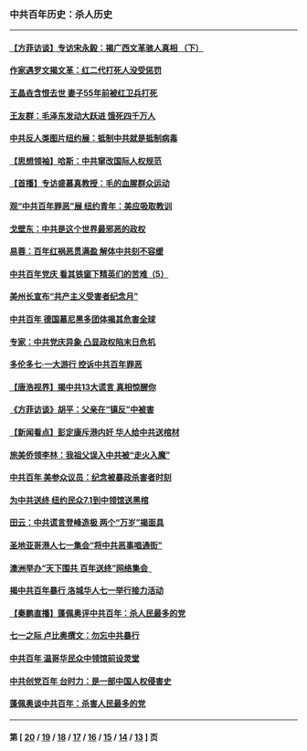 ### 中共百年历史：杀人历史
---
#### [【方菲访谈】专访宋永毅：揭广西文革骇人真相 （下）](../../pages/nf1176106/n13209074.md?09100430) 
#### [作家遇罗文揭文革：红二代打死人没受惩罚](../../pages/nf1176106/n13205254.md?09100430) 
#### [王晶垚含恨去世 妻子55年前被红卫兵打死](../../pages/nf1176106/n13203590.md?09100430) 
#### [王友群：毛泽东发动大跃进 饿死四千万人](../../pages/nf1176106/n13177158.md?09100430) 
#### [中共反人类图片纽约展：抵制中共就是抵制病毒](../../pages/nf1176106/n13115371.md?09100430) 
#### [【思想领袖】哈斯：中共窜改国际人权规范](../../pages/nf1176106/n13053647.md?09100430) 
#### [【首播】专访盛慕真教授：毛的血腥群众运动](../../pages/nf1176106/n13091782.md?09100430) 
#### [观“中共百年罪恶”展 纽约青年：美应吸取教训](../../pages/nf1176106/n13085246.md?09100430) 
#### [戈壁东：中共是这个世界最邪恶的政权](../../pages/nf1176106/n13085641.md?09100430) 
#### [易蓉：百年红祸恶贯满盈 解体中共刻不容缓](../../pages/nf1176106/n13084455.md?09100430) 
#### [中共百年党庆 看其铁窗下精英们的苦难（5）](../../pages/nf1176106/n13076766.md?09100430) 
#### [美州长宣布“共产主义受害者纪念月”](../../pages/nf1176106/n13074024.md?09100430) 
#### [中共百年 德国慕尼黑多团体揭其危害全球](../../pages/nf1176106/n13068873.md?09100430) 
#### [专家：中共党庆异象 凸显政权陷末日危机](../../pages/nf1176106/n13067084.md?09100430) 
#### [多伦多七·一大游行 控诉中共百年罪恶](../../pages/nf1176106/n13062043.md?09100430) 
#### [【唐浩视界】揭中共13大谎言 真相惊醒你](../../pages/nf1176106/n13065208.md?09100430) 
#### [《方菲访谈》胡平：父亲在“镇反”中被害](../../pages/nf1176106/n13064114.md?09100430) 
#### [【新闻看点】彭定康斥港内奸 华人给中共送棺材](../../pages/nf1176106/n13064230.md?09100430) 
#### [旅美侨领李林：我祖父误入中共被“走火入魔”](../../pages/nf1176106/n13062777.md?09100430) 
#### [中共百年 美参众议员：纪念被暴政杀害者时刻](../../pages/nf1176106/n13063735.md?09100430) 
#### [为中共送终 纽约民众7.1到中领馆送黑棺](../../pages/nf1176106/n13062573.md?09100430) 
#### [田云：中共谎言登峰造极 两个“万岁”揭面具](../../pages/nf1176106/n13062013.md?09100430) 
#### [圣地亚哥港人七一集会“将中共恶事唱通街”](../../pages/nf1176106/n13062681.md?09100430) 
#### [澳洲举办“天下围共 百年送终”网络集会  ](../../pages/nf1176106/n13054366.md?09100430) 
#### [揭中共百年暴行 洛城华人七一举行接力活动](../../pages/nf1176106/n13061979.md?09100430) 
#### [【秦鹏直播】蓬佩奥评中共百年：杀人民最多的党](../../pages/nf1176106/n13061736.md?09100430) 
#### [七一之际 卢比奥撰文：勿忘中共暴行](../../pages/nf1176106/n13061044.md?09100430) 
#### [中共百年 温哥华民众中领馆前设灵堂](../../pages/nf1176106/n13061399.md?09100430) 
#### [中共创党百年 台时力：是一部中国人权侵害史](../../pages/nf1176106/n13060687.md?09100430) 
#### [蓬佩奥谈中共百年：杀害人民最多的党](../../pages/nf1176106/n13061271.md?09100430) 

---
#### 第 [ [20](./20.md?09100430) / [19](./19.md?09100430) / [18](./18.md?09100430) / [17](./17.md?09100430) / [16](./16.md?09100430) / [15](./15.md?09100430) / [14](./14.md?09100430) / [13](./13.md?09100430) ] 页
